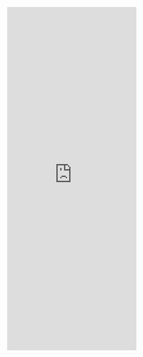 <iframe   height=800  width=60%  src="https://xmind.works/share/JMcp4hCx"   frameborder=0   allowfullscreen> </iframe>